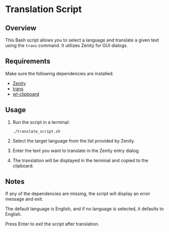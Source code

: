 # Translation Script

## Overview
This Bash script allows you to select a language and translate a given text using the `trans` command. It utilizes Zenity for GUI dialogs.

## Requirements
Make sure the following dependencies are installed:

- [Zenity](https://help.gnome.org/users/zenity/stable/)
- [trans](https://github.com/soimort/translate-shell)
- [wl-clipboard](https://github.com/bugaevc/wl-clipboard)

## Usage
1. Run the script in a terminal:

   ```
   ./translate_script.sh
   ```

2. Select the target language from the list provided by Zenity.

3. Enter the text you want to translate in the Zenity entry dialog.

4. The translation will be displayed in the terminal and copied to the clipboard.

## Notes

 If any of the dependencies are missing, the script will display an error message and exit.

 The default language is English, and if no language is selected, it defaults to English.

 Press Enter to exit the script after translation.
